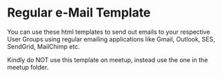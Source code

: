 # Regular e-Mail Template
You can use these html templates to send out emails to your respective User Groups using regular emailing applications like Gmail, Outlook, SES, SendGrid, MailChimp etc.

Kindly do NOT use this template on meetup, instead use the one in the meetup folder.